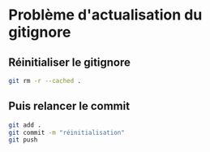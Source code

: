 # Problème d'actualisation du gitignore



## Réinitialiser le gitignore
```bash
git rm -r --cached .
```

## Puis relancer le commit
```bash
git add .
git commit -m "réinitialisation"
git push
```
